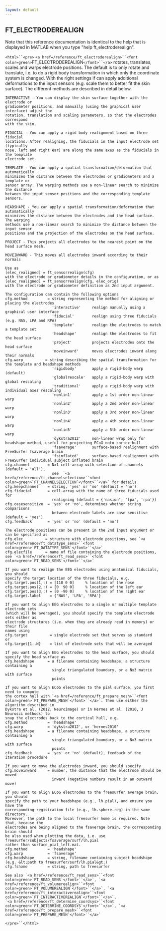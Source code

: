 ```yaml
---
layout: default
---
```


##  FT_ELECTRODEREALIGN

Note that this reference documentation is identical to the help that is displayed in MATLAB when you type "help ft_electroderealign".

`<html>``<pre>`
    `<a href=/reference/ft_electroderealign>``<font color=green>`FT_ELECTRODEREALIGN`</font>``</a>` rotates, translates, scales and warps electrode positions. The
    default is to only rotate and translate, i.e. to do a rigid body transformation in
    which only the coordinate system is changed. With the right settings if can apply
    additional deformations to the input sensors (e.g. scale them to better fit the
    skin surface). The different methods are described in detail below.
 
    INTERACTIVE - You can display the skin surface together with the electrode or
    gradiometer positions, and manually (using the graphical user interface) adjust the
    rotation, translation and scaling parameters, so that the electrodes correspond
    with the skin.
 
    FIDUCIAL - You can apply a rigid body realignment based on three fiducial
    locations. After realigning, the fiducials in the input electrode set (typically
    nose, left and right ear) are along the same axes as the fiducials in the template
    electrode set.
 
    TEMPLATE - You can apply a spatial transformation/deformation that automatically
    minimizes the distance between the electrodes or gradiometers and a template or
    sensor array. The warping methods use a non-linear search to minimize the distance
    between the input sensor positions and the corresponding template sensors.
 
    HEADSHAPE - You can apply a spatial transformation/deformation that automatically
    minimizes the distance between the electrodes and the head surface. The warping
    methods use a non-linear search to minimize the distance between the input sensor
    positions and the projection of the electrodes on the head surface.
 
    PROJECT - This projects all electrodes to the nearest point on the
    head surface mesh.
 
    MOVEINWARD - This moves all electrodes inward according to their normals
 
    Use as
    [elec_realigned] = ft_sensorrealign(cfg)
    with the electrode or gradiometer details in the configuration, or as
    [elec_realigned] = ft_sensorrealign(cfg, elec_orig)
    with the electrode or gradiometer definition as 2nd input argument.
 
    The configuration can contain the following options
    cfg.method         = string representing the method for aligning or placing the electrodes
                         'interactive'     realign manually using a graphical user interface
                         'fiducial'        realign using three fiducials (e.g. NAS, LPA and RPA)
                         'template'        realign the electrodes to match a template set
                         'headshape'       realign the electrodes to fit the head surface
                         'project'         projects electrodes onto the head surface
                         'moveinward'      moves electrodes inward along their normals
    cfg.warp          = string describing the spatial transformation for the template and headshape methods
                         'rigidbody'       apply a rigid-body warp (default)
                         'globalrescale'   apply a rigid-body warp with global rescaling
                         'traditional'     apply a rigid-body warp with individual axes rescaling
                         'nonlin1'         apply a 1st order non-linear warp
                         'nonlin2'         apply a 2nd order non-linear warp
                         'nonlin3'         apply a 3rd order non-linear warp
                         'nonlin4'         apply a 4th order non-linear warp
                         'nonlin5'         apply a 5th order non-linear warp
                         'dykstra2012'     non-linear wrap only for headshape method, useful for projecting ECoG onto cortex hull
                         'fsaverage'       surface-based realignment with FreeSurfer fsaverage brain
                         'fsinflated'      surface-based realignment with FreeSurfer individual subject inflated brain
    cfg.channel        = Nx1 cell-array with selection of channels (default = 'all'),
                         see  `<a href=/reference/ft_channelselection>``<font color=green>`FT_CHANNELSELECTION`</font>``</a>` for details
    cfg.keepchannel    = string, 'yes' or 'no' (default = 'no')
    cfg.fiducial       = cell-array with the name of three fiducials used for
                         realigning (default = {'nasion', 'lpa', 'rpa'})
    cfg.casesensitive  = 'yes' or 'no', determines whether string comparisons
                         between electrode labels are case sensitive (default = 'yes')
    cfg.feedback       = 'yes' or 'no' (default = 'no')
 
    The electrode positions can be present in the 2nd input argument or can be specified as
    cfg.elec          = structure with electrode positions, see `<a href=/reference/ft_datatype_sens>``<font color=green>`FT_DATATYPE_SENS`</font>``</a>`
    cfg.elecfile      = name of file containing the electrode positions, see `<a href=/reference/ft_read_sens>``<font color=green>`FT_READ_SENS`</font>``</a>`
 
    If you want to realign the EEG electrodes using anatomical fiducials, you should
    specify the target location of the three fiducials, e.g.
    cfg.target.pos(1,:) = [110 0 0]     % location of the nose
    cfg.target.pos(2,:) = [0  90 0]     % location of the left ear
    cfg.target.pos(3,:) = [0 -90 0]     % location of the right ear
    cfg.target.label    = {'NAS', 'LPA', 'RPA'}
 
    If you want to align EEG electrodes to a single or multiple template electrode sets
    (which will be averaged), you should specify the template electrode sets either as
    electrode structures (i.e. when they are already read in memory) or their file
    names using
    cfg.target          = single electrode set that serves as standard
    or
    cfg.target{1..N}    = list of electrode sets that will be averaged
 
    If you want to align EEG electrodes to the head surface, you should specify the head surface as
    cfg.headshape      = a filename containing headshape, a structure containing a
                         single triangulated boundary, or a Nx3 matrix with surface
                         points
 
    If you want to align ECoG electrodes to the pial surface, you first need to compute
    the cortex hull with `<a href=/reference/ft_prepare_mesh>``<font color=green>`FT_PREPARE_MESH`</font>``</a>`. Then use either the algorithm described in 
    Dykstra et al. (2012, Neuroimage) or in Hermes et al. (2010, J Neurosci methods) to
    snap the electrodes back to the cortical hull, e.g.
    cfg.method         = 'headshape'
    cfg.warp           = 'dykstra2012', or 'hermes2010'
    cfg.headshape      = a filename containing headshape, a structure containing a
                         single triangulated boundary, or a Nx3 matrix with surface
                         points
    cfg.feedback       = 'yes' or 'no' (default), feedback of the iteration procedure
 
    If you want to move the electrodes inward, you should specify
    cfg.moveinward     = number, the distance that the electrode should be moved
                         inward (negative numbers result in an outward move)
 
    If you want to align ECoG electrodes to the freesurfer average brain, you should
    specify the path to your headshape (e.g., lh.pial), and ensure you have the
    corresponding registration file (e.g., lh.sphere.reg) in the same directory.
    Moreover, the path to the local freesurfer home is required. Note that, because the
    electrodes are being aligned to the fsaverage brain, the corresponding brain should
    be also used when plotting the data, i.e. use freesurfer/subjects/fsaverage/surf/lh.pial
    rather than surface_pial_left.mat.
    cfg.method         = 'headshape'
    cfg.warp           = 'fsaverage'
    cfg.headshape      = string, filename containing subject headshape (e.g. &lt;path to freesurfer/surf/lh.pial&gt;)
    cfg.fshome         = string, path to freesurfer
 
    See also `<a href=/reference/ft_read_sens>``<font color=green>`FT_READ_SENS`</font>``</a>`, `<a href=/reference/ft_volumerealign>``<font color=green>`FT_VOLUMEREALIGN`</font>``</a>`, `<a href=/reference/ft_interactiverealign>``<font color=green>`FT_INTERACTIVEREALIGN`</font>``</a>`,
    `<a href=/reference/ft_determine_coordsys>``<font color=green>`FT_DETERMINE_COORDSYS`</font>``</a>`, `<a href=/reference/ft_prepare_mesh>``<font color=green>`FT_PREPARE_MESH`</font>``</a>`
`</pre>``</html>`

